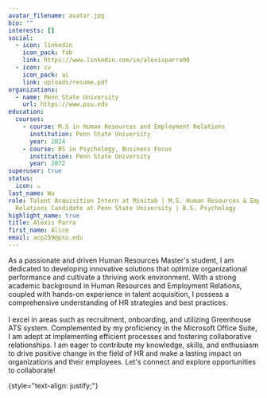 ```yaml
---
avatar_filename: avatar.jpg
bio: ""
interests: []
social:
  - icon: linkedin
    icon_pack: fab
    link: https://www.linkedin.com/in/alexisparra00
  - icon: cv
    icon_pack: ai
    link: uploads/resume.pdf
organizations:
  - name: Penn State University
    url: https://www.psu.edu
education:
  courses:
    - course: M.S in Human Resources and Employment Relations
      institution: Penn State University
      year: 2024
    - course: BS in Psychology, Business Focus
      institution: Penn State University
      year: 2072
superuser: true
status:
  icon: ☕️
last_name: Wu
role: Talent Acquisition Intern at Minitab | M.S. Human Resources & Employment
  Relations Candidate at Penn State University | B.S. Psychology
highlight_name: true
title: Alexis Parra
first_name: Alice
email: acp259@psu.edu
---
```

As a passionate and driven Human Resources Master's student, I am dedicated to developing innovative solutions that optimize organizational performance and cultivate a thriving work environment. With a strong academic background in Human Resources and Employment Relations, coupled with hands-on experience in talent acquisition, I possess a comprehensive understanding of HR strategies and best practices.\
\
I excel in areas such as recruitment, onboarding, and utilizing Greenhouse ATS system. Complemented by my proficiency in the Microsoft Office Suite, I am adept at implementing efficient processes and fostering collaborative relationships. I am eager to contribute my knowledge, skills, and enthusiasm to drive positive change in the field of HR and make a lasting impact on organizations and their employees. Let's connect and explore opportunities to collaborate!

{style="text-align: justify;"}